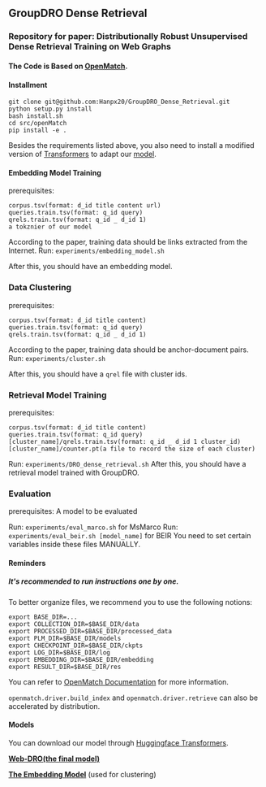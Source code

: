 ## GroupDRO Dense Retrieval
### Repository for paper: Distributionally Robust Unsupervised Dense Retrieval Training on Web Graphs
#### The Code is Based on [OpenMatch](https://github.com/OpenMatch/OpenMatch).

#### Installment
```
git clone git@github.com:Hanpx20/GroupDRO_Dense_Retrieval.git
python setup.py install
bash install.sh
cd src/openMatch
pip install -e .
```
Besides the requirements listed above, you also need to install a modified version of [Transformers](https://github.com/Veronicium/AnchorDR/tree/main/transformers) to adapt our [model](https://huggingface.co/OpenMatch/Web-DRO).


#### Embedding Model Training
prerequisites:
```
corpus.tsv(format: d_id title content url)
queries.train.tsv(format: q_id query)
qrels.train.tsv(format: q_id _ d_id 1)
a tokznier of our model
```
According to the paper, training data should be links extracted from the Internet.
Run: `experiments/embedding_model.sh`

After this, you should have an embedding model.
### Data Clustering
prerequisites:
```
corpus.tsv(format: d_id title content)
queries.train.tsv(format: q_id query)
qrels.train.tsv(format: q_id _ d_id 1)
```
According to the paper, training data should be anchor-document pairs.
Run: `experiments/cluster.sh`

After this, you should have a `qrel` file with cluster ids.

### Retrieval Model Training
prerequisites:
```
corpus.tsv(format: d_id title content)
queries.train.tsv(format: q_id query)
[cluster_name]/qrels.train.tsv(format: q_id _ d_id 1 cluster_id)
[cluster_name]/counter.pt(a file to record the size of each cluster)
```
Run: `experiments/DRO_dense_retrieval.sh`
After this, you should have a retrieval model trained with GroupDRO.

### Evaluation
prerequisites: A model to be evaluated

Run: `experiments/eval_marco.sh` for MsMarco
Run: `experiments/eval_beir.sh [model_name]` for BEIR
You need to set certain variables inside these files MANUALLY.

#### Reminders

##### It's recommended to run instructions one by one.
To better organize files, we recommend you to use the following notions:
```
export BASE_DIR=...
export COLLECTION_DIR=$BASE_DIR/data
export PROCESSED_DIR=$BASE_DIR/processed_data
export PLM_DIR=$BASE_DIR/models
export CHECKPOINT_DIR=$BASE_DIR/ckpts
export LOG_DIR=$BASE_DIR/log
export EMBEDDING_DIR=$BASE_DIR/embedding
export RESULT_DIR=$BASE_DIR/res
```
You can refer to [OpenMatch Documentation](https://openmatch.readthedocs.io/en/latest/) for more information.

`openmatch.driver.build_index` and `openmatch.driver.retrieve` can also be accelerated by distribution.

#### Models

You can download our model through [Huggingface Transformers](huggingface.co). 

<b>[Web-DRO(the final model)](https://huggingface.co/OpenMatch/Web-DRO)</b>

<b>[The Embedding Model](https://huggingface.co/OpenMatch/Web-Graph-Embedding)</b> (used for clustering)
